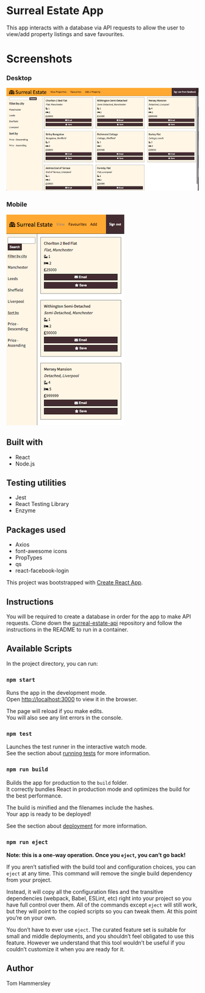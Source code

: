 # Surreal Estate App

This app interacts with a database via API requests to allow the user to view/add property listings and save favourites.

# Screenshots

### Desktop

![App desktop screenshot](https://github.com/scented-wiring/surreal-estate/blob/master/README_screenshots/desktop-screenshot.png)

### Mobile

![App mobile screenshot](https://github.com/scented-wiring/surreal-estate/blob/master/README_screenshots/mobile-screenshot.png)

## Built with

- React
- Node.js

## Testing utilities

- Jest
- React Testing Library
- Enzyme

## Packages used

- Axios
- font-awesome icons
- PropTypes
- qs
- react-facebook-login

This project was bootstrapped with [Create React App](https://github.com/facebook/create-react-app).

## Instructions

You will be required to create a database in order for the app to make API requests. Clone down the [surreal-estate-api](https://github.com/MCRcodes/surreal-estate-api) repository and follow the instructions in the README to run in a container.

## Available Scripts

In the project directory, you can run:

### `npm start`

Runs the app in the development mode.<br />
Open [http://localhost:3000](http://localhost:3000) to view it in the browser.

The page will reload if you make edits.<br />
You will also see any lint errors in the console.

### `npm test`

Launches the test runner in the interactive watch mode.<br />
See the section about [running tests](https://facebook.github.io/create-react-app/docs/running-tests) for more information.

### `npm run build`

Builds the app for production to the `build` folder.<br />
It correctly bundles React in production mode and optimizes the build for the best performance.

The build is minified and the filenames include the hashes.<br />
Your app is ready to be deployed!

See the section about [deployment](https://facebook.github.io/create-react-app/docs/deployment) for more information.

### `npm run eject`

**Note: this is a one-way operation. Once you `eject`, you can’t go back!**

If you aren’t satisfied with the build tool and configuration choices, you can `eject` at any time. This command will remove the single build dependency from your project.

Instead, it will copy all the configuration files and the transitive dependencies (webpack, Babel, ESLint, etc) right into your project so you have full control over them. All of the commands except `eject` will still work, but they will point to the copied scripts so you can tweak them. At this point you’re on your own.

You don’t have to ever use `eject`. The curated feature set is suitable for small and middle deployments, and you shouldn’t feel obligated to use this feature. However we understand that this tool wouldn’t be useful if you couldn’t customize it when you are ready for it.

## Author

Tom Hammersley
